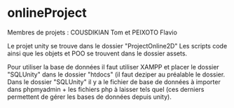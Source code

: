 # onlineProject
Membres de projets : COUSDIKIAN Tom 
                     et PEIXOTO Flavio

Le projet unity se trouve dans le dossier "ProjectOnline2D"
Les scripts code ainsi que les objets et POO se trouvent dans le dossier assets.

Pour utiliser la base de données il faut utiliser XAMPP et placer le dossier "SQLUnity" dans le dossier "htdocs" (il faut deziper au préalable le dossier. 
Dans le dossier "SQLUnity" il y a le fichier de base de données à importer dans phpmyadmin + les fichiers php à laisser tels quel (ces derniers permettent de gérer les bases de données depuis unity).
